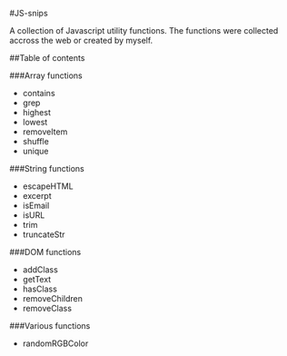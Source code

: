 #JS-snips

A collection of Javascript utility functions. 
The functions were collected accross the web or created by myself.

##Table of contents


###Array functions
- contains
- grep
- highest
- lowest
- removeItem
- shuffle
- unique

###String functions
- escapeHTML
- excerpt
- isEmail
- isURL
- trim
- truncateStr

###DOM functions
- addClass
- getText
- hasClass
- removeChildren
- removeClass

###Various functions
- randomRGBColor